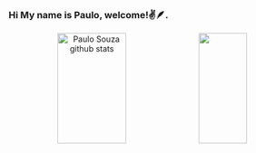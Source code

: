 ### Hi My name is Paulo, welcome!✌️🪶.

<div align="center">  
  <img width="49%" height="195px" src="https://github-readme-stats.vercel.app/api?username=paulohenriiquesouza&show_icons=true&count_private=true&hide_border=true&title_color=50fa7b&icon_color=50fa7b&text_color=E1E1E6&bg_color=280038" alt="Paulo Souza github stats" /> 
  
  <img width="41%" height="195px" src="https://github-readme-stats.vercel.app/api/top-langs/?username=paulohenriiquesouza&layout=compact&hide_border=true&title_color=50fa7b&text_color=E1E1E6&bg_color=280038" />
</div>
